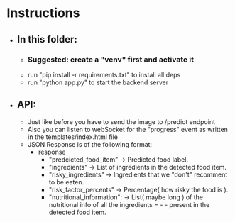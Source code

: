 # Instructions

- ## In this folder:

  - ### Suggested: create a "venv" first and activate it
  - run "pip install -r requirements.txt" to install all deps
  - run "python app.py" to start the backend server

- ## API:

  - Just like before you have to send the image to /predict endpoint
  - Also you can listen to webSocket for the "progress" event as written in the templates/index.html file
  - JSON Response is of the following format:
    - response
      - "predcicted_food_item" -> Predicted food label.
      - "ingredients" -> List of ingredients in the detected food item.
      - "risky_ingredients" -> Ingredients that we "don't" recomment to be eaten.
      - "risk_factor_percents" -> Percentage( how risky the food is ).
      - "nutritional_information": -> List( maybe long ) of the nutritional info of all the ingredients = - - present in the detected food item.
